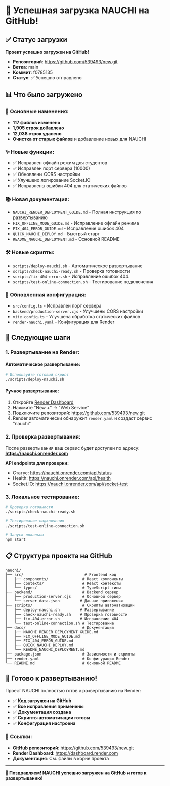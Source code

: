 # 🎉 Успешная загрузка NAUCHI на GitHub!

## ✅ Статус загрузки

**Проект успешно загружен на GitHub!**

- **Репозиторий**: https://github.com/539493/new.git
- **Ветка**: main
- **Коммит**: f0785135
- **Статус**: ✅ Успешно отправлено

## 📊 Что было загружено

### 🚀 Основные изменения:
- **117 файлов изменено**
- **1,905 строк добавлено**
- **12,038 строк удалено**
- **Очистка от старых файлов** и добавление новых для NAUCHI

### ✨ Новые функции:
- ✅ Исправлен офлайн режим для студентов
- ✅ Исправлен порт сервера (10000)
- ✅ Обновлены CORS настройки
- ✅ Улучшено логирование Socket.IO
- ✅ Исправлены ошибки 404 для статических файлов

### 📚 Новая документация:
- `NAUCHI_RENDER_DEPLOYMENT_GUIDE.md` - Полная инструкция по развертыванию
- `FIX_OFFLINE_MODE_GUIDE.md` - Исправление офлайн режима
- `FIX_404_ERROR_GUIDE.md` - Исправление ошибок 404
- `QUICK_NAUCHI_DEPLOY.md` - Быстрый старт
- `README_NAUCHI_DEPLOYMENT.md` - Основной README

### 🛠 Новые скрипты:
- `scripts/deploy-nauchi.sh` - Автоматическое развертывание
- `scripts/check-nauchi-ready.sh` - Проверка готовности
- `scripts/fix-404-error.sh` - Исправление ошибок 404
- `scripts/test-online-connection.sh` - Тестирование подключения

### 🔧 Обновленная конфигурация:
- `src/config.ts` - Исправлен порт сервера
- `backend/production-server.cjs` - Улучшены CORS настройки
- `vite.config.ts` - Улучшена обработка статических файлов
- `render-nauchi.yaml` - Конфигурация для Render

## 🚀 Следующие шаги

### 1. Развертывание на Render:

#### Автоматическое развертывание:
```bash
# Используйте готовый скрипт
./scripts/deploy-nauchi.sh
```

#### Ручное развертывание:
1. Откройте [Render Dashboard](https://dashboard.render.com)
2. Нажмите "New +" → "Web Service"
3. Подключите репозиторий: https://github.com/539493/new.git
4. Render автоматически обнаружит `render.yaml` и создаст сервис "nauchi"

### 2. Проверка развертывания:

После развертывания ваш сервис будет доступен по адресу:
**https://nauchi.onrender.com**

**API endpoints для проверки:**
- Статус: https://nauchi.onrender.com/api/status
- Health: https://nauchi.onrender.com/api/health
- Socket.IO: https://nauchi.onrender.com/api/socket-test

### 3. Локальное тестирование:

```bash
# Проверка готовности
./scripts/check-nauchi-ready.sh

# Тестирование подключения
./scripts/test-online-connection.sh

# Запуск локально
npm start
```

## 📋 Структура проекта на GitHub

```
nauchi/
├── src/                           # Frontend код
│   ├── components/               # React компоненты
│   ├── contexts/                 # React контексты
│   └── types/                    # TypeScript типы
├── backend/                      # Backend сервер
│   ├── production-server.cjs     # Основной сервер
│   └── server_data.json         # Данные приложения
├── scripts/                      # Скрипты автоматизации
│   ├── deploy-nauchi.sh         # Развертывание
│   ├── check-nauchi-ready.sh    # Проверка готовности
│   ├── fix-404-error.sh         # Исправление 404
│   └── test-online-connection.sh # Тестирование
├── docs/                         # Документация
│   ├── NAUCHI_RENDER_DEPLOYMENT_GUIDE.md
│   ├── FIX_OFFLINE_MODE_GUIDE.md
│   ├── FIX_404_ERROR_GUIDE.md
│   ├── QUICK_NAUCHI_DEPLOY.md
│   └── README_NAUCHI_DEPLOYMENT.md
├── package.json                  # Зависимости и скрипты
├── render.yaml                   # Конфигурация Render
└── README.md                     # Основной README
```

## 🎯 Готово к развертыванию!

Проект NAUCHI полностью готов к развертыванию на Render:

- ✅ **Код загружен на GitHub**
- ✅ **Все исправления применены**
- ✅ **Документация создана**
- ✅ **Скрипты автоматизации готовы**
- ✅ **Конфигурация настроена**

### 🔗 Ссылки:

- **GitHub репозиторий**: https://github.com/539493/new.git
- **Render Dashboard**: https://dashboard.render.com
- **Документация**: См. файлы в корне проекта

---

**🎉 Поздравляем! NAUCHI успешно загружен на GitHub и готов к развертыванию!**
